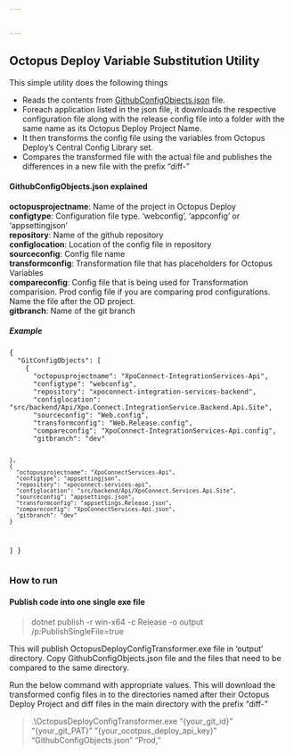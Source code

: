 ```yaml
---


---
```


<h2 id="octopus-deploy-variable-substitution-utility">Octopus Deploy Variable Substitution Utility</h2>
<p>This simple utility does the following things</p>
<ul>
<li>Reads the contents from <a href="https://github.com/xpologistics/ODVariablesubstitution/blob/master/OctopusDeployConfigTransformer/GithubConfigObjects.json" title="GithubConfigObjects.json">GithubConfigObjects.json</a> file.</li>
<li>Foreach application listed in the json file, it downloads the respective configuration file along with the release config file into a folder with the same name as its Octopus Deploy Project Name.</li>
<li>It then transforms the config file using the variables from Octopus Deploy’s Central Config Library set.</li>
<li>Compares the transformed file with the actual file and publishes the differences in a new file with the prefix “diff-”</li>
</ul>
<h4 id="githubconfigobjects.json-explained">GithubConfigObjects.json explained</h4>
<p><strong>octopusprojectname</strong>: Name of the project in Octopus Deploy<br>
<strong>configtype</strong>: Configuration file type. ‘webconfig’, ‘appconfig’ or ‘appsettingjson’<br>
<strong>repository</strong>: Name of the github repository<br>
<strong>configlocation</strong>: Location of the config file in repository<br>
<strong>sourceconfig</strong>: Config file name<br>
<strong>transformconfig</strong>: Transformation file that has placeholders for Octopus Variables<br>
<strong>compareconfig</strong>: Config file that is being used for Transformation comparision. Prod config file if you are comparing prod configurations. Name the file after the OD project.<br>
<strong>gitbranch</strong>: Name of the git branch</p>
<h5 id="example">Example</h5>
<pre><code>{
  "GitConfigObjects": [
    {
      "octopusprojectname": "XpoConnect-IntegrationServices-Api",
      "configtype": "webconfig",
      "repository": "xpoconnect-integration-services-backend",
      "configlocation": "src/backend/Api/Xpo.Connect.IntegrationService.Backend.Api.Site",
      "sourceconfig": "Web.config",
      "transformconfig": "Web.Release.config",
      "compareconfig": "XpoConnect-IntegrationServices-Api.config",
      "gitbranch": "dev"

    },
    {
      "octopusprojectname": "XpoConnectServices-Api",
      "configtype": "appsettingjson",
      "repository": "xpoconnect-services-api",
      "configlocation": "src/backend/Api/XpoConnect.Services.Api.Site",
      "sourceconfig": "appsettings.json",
      "transformconfig": "appsettings.Release.json",
      "compareconfig": "XpoConnectServices-Api.json",
      "gitbranch": "dev"
    }
  ]
}
</code></pre>
<h3 id="how-to-run">How to run</h3>
<h4 id="publish-code-into-one-single-exe-file">Publish code into one single exe file</h4>
<blockquote>
<p>dotnet publish -r win-x64 -c Release -o output /p:PublishSingleFile=true</p>
</blockquote>
<p>This will publish OctopusDeployConfigTransformer.exe file in ‘output’ directory. Copy GithubConfigObjects.json file and the files that need to be compared to the same directory.</p>
<p>Run the below command with appropriate values. This will download the transformed config files in to the directories named after their Octopus Deploy Project and diff files in the main directory with the prefix “diff-”</p>
<blockquote>
<p>.\OctopusDeployConfigTransformer.exe “{your_git_id}” “{your_git_PAT}” “{your_ocotpus_deploy_api_key}” “GithubConfigObjects.json” “Prod,”</p>
</blockquote>

